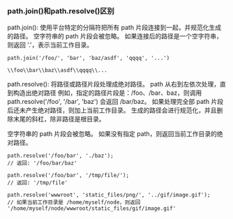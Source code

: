 ### path.join()和path.resolve()区别

path.join(): 使用平台特定的分隔符把所有 path 片段连接到一起，并规范化生成的路径。
空字符串的 path 片段会被忽略。 如果连接后的路径是一个空字符串，则返回 '.'，表示当前工作目录。

    path.join('/foo/', 'bar', 'baz/asdf', 'qqqq', '...')

    \\foo\\bar\\baz\\asdf\\qqqq\\...

path.resolve(): 将路径或路径片段处理成绝对路径。
path 从右到左依次处理，直到构造出绝对路径
例如，指定的路径片段是：/foo、/bar、baz，则调用 path.resolve('/foo', '/bar', 'baz') 会返回 /bar/baz。
如果处理完全部 path 片段后还未产生绝对路径，则加上当前工作目录。
生成的路径会进行规范化，并且删除末尾的斜杠，除非路径是根目录。

空字符串的 path 片段会被忽略。
如果没有指定 path，则返回当前工作目录的绝对路径。

    path.resolve('/foo/bar', './baz');
    // 返回: '/foo/bar/baz'

    path.resolve('/foo/bar', '/tmp/file/');
    // 返回: '/tmp/file'

    path.resolve('wwwroot', 'static_files/png/', '../gif/image.gif');
    // 如果当前工作目录是 /home/myself/node，则返回 '/home/myself/node/wwwroot/static_files/gif/image.gif'